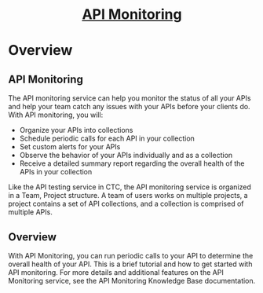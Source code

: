 <h1 style="text-align: center; text-decoration:underline; font-weight: bold;">API Monitoring</h1>

# Overview
## API Monitoring <!-- {docsify-ignore} -->
The API monitoring service can help you monitor the status of all your APIs and help your team catch any issues with your APIs before your clients do. With API monitoring, you will: 

- Organize your APIs into collections
- Schedule periodic calls for each API in your collection
- Set custom alerts for your APIs
- Observe the behavior of your APIs individually and as a collection
- Receive a detailed summary report regarding the overall health of the APIs in your collection

Like the API testing service in CTC, the API monitoring service is organized in a Team, Project structure. A team of users works on multiple projects, a project contains a set of API collections, and a collection is comprised of multiple APIs.

## Overview <!-- {docsify-ignore} --> 
With API Monitoring, you can run periodic calls to your API to determine the overall health of your API. This is a brief tutorial and how to get started with API monitoring. For more details and additional features on the API Monitoring service, see the API Monitoring Knowledge Base documentation.
